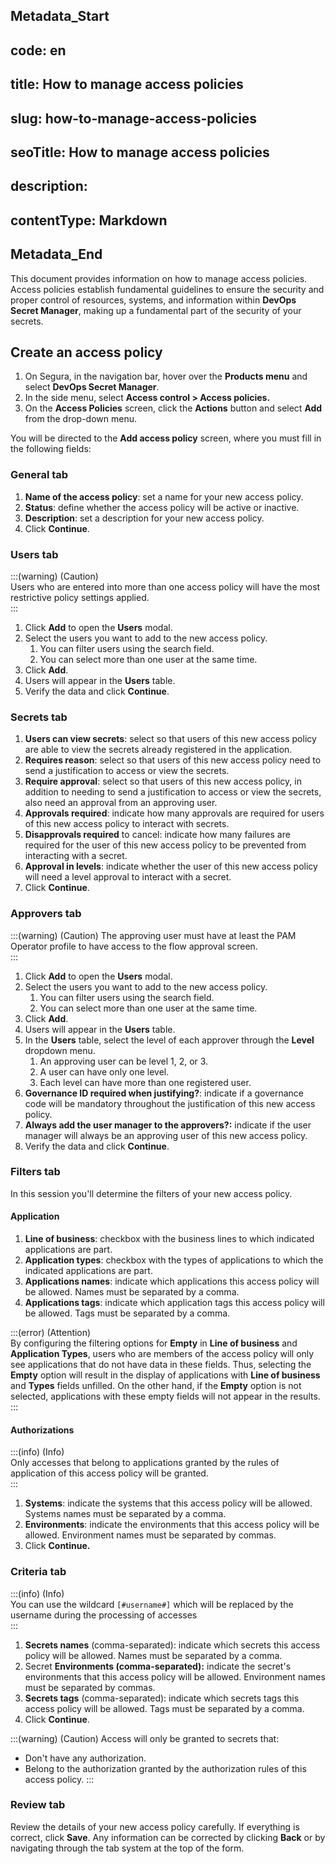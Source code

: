 ## Metadata_Start 
## code: en
## title: How to manage access policies 
## slug: how-to-manage-access-policies 
## seoTitle: How to manage access policies 
## description:  
## contentType: Markdown 
## Metadata_End
This document provides information on how to manage access policies. Access policies establish fundamental guidelines to ensure the security and proper control of resources, systems, and information within **DevOps Secret Manager**, making up a fundamental part of the security of your secrets.

## Create an access policy

1. On Segura, in the navigation bar, hover over the **Products menu** and select **DevOps Secret Manager**.  
2. In the side menu, select **Access control \> Access policies.**  
3. On the **Access Policies** screen, click the **Actions** button and select **Add** from the drop-down menu.

You will be directed to the **Add access policy** screen, where you must fill in the following fields:

### General tab

1. **Name of the access policy**: set a name for your new access policy.  
2. **Status**: define whether the access policy will be active or inactive.  
3. **Description**: set a description for your new access policy.  
4. Click **Continue**.

### Users tab

:::(warning) (Caution)  
Users who are entered into more than one access policy will have the most restrictive policy settings applied.  
:::

1. Click **Add** to open the **Users** modal.  
2. Select the users you want to add to the new access policy.  
   1. You can filter users using the search field.  
   2. You can select more than one user at the same time.  
3. Click **Add**.  
4. Users will appear in the **Users** table.  
5. Verify the data and click **Continue**.

### Secrets tab

1. **Users can view secrets**: select so that users of this new access policy are able to view the secrets already registered in the application.  
2. **Requires reason**: select so that users of this new access policy need to send a justification to access or view the secrets.  
3. **Require approval**: select so that users of this new access policy, in addition to needing to send a justification to access or view the secrets, also need an approval from an approving user.  
4. **Approvals required**: indicate how many approvals are required for users of this new access policy to interact with secrets.  
5. **Disapprovals required** to cancel: indicate how many failures are required for the user of this new access policy to be prevented from interacting with a secret.  
6. **Approval in levels**: indicate whether the user of this new access policy will need a level approval to interact with a secret.  
7. Click **Continue**.

### Approvers tab

:::(warning) (Caution)
The approving user must have at least the PAM Operator profile to have access to the flow approval screen.  
:::

1. Click **Add** to open the **Users** modal.  
2. Select the users you want to add to the new access policy.  
   1. You can filter users using the search field.  
   2. You can select more than one user at the same time.  
3. Click **Add**.  
4. Users will appear in the **Users** table.  
5. In the **Users** table, select the level of each approver through the **Level** dropdown menu.  
   1. An approving user can be level 1, 2, or 3\.  
   2. A user can have only one level.  
   3. Each level can have more than one registered user.  
2. **Governance ID required when justifying?**: indicate if a governance code will be mandatory throughout the justification of this new access policy.  
3. **Always add the user manager to the approvers?:** indicate if the user manager will always be an approving user of this new access policy.  
4. Verify the data and click **Continue**.

### Filters tab

In this session you'll determine the filters of your new access policy.

#### Application

1. **Line of business**: checkbox with the business lines to which indicated applications are part.  
2. **Application types**: checkbox with the types of applications to which the indicated applications are part.  
3. **Applications names**: indicate which applications this access policy will be allowed. Names must be separated by a comma.  
4. **Applications tags**: indicate which application tags this access policy will be allowed. Tags must be separated by a comma.

:::(error) (Attention)  
By configuring the filtering options for **Empty** in **Line of business** and **Application Types**, users who are members of the access policy will only see applications that do not have data in these fields. Thus, selecting the **Empty** option will result in the display of applications with **Line of business** and **Types** fields unfilled. On the other hand, if the **Empty** option is not selected, applications with these empty fields will not appear in the results.    
:::

#### Authorizations

:::(info) (Info)  
Only accesses that belong to applications granted by the rules of application of this access policy will be granted.    
:::

1. **Systems**: indicate the systems that this access policy will be allowed. Systems names must be separated by a comma.  
2. **Environments**: indicate the environments that this access policy will be allowed. Environment names must be separated by commas.  
3. Click **Continue.**

### Criteria tab

:::(info) (Info)  
You can use the wildcard `[#username#]` which will be replaced by the username during the processing of accesses    
:::

1. **Secrets names** (comma-separated): indicate which secrets this access policy will be allowed. Names must be separated by a comma.  
2. Secret **Environments (comma-separated):** indicate the secret's environments that this access policy will be allowed. Environment names must be separated by commas.  
3. **Secrets tags** (comma-separated): indicate which secrets tags this access policy will be allowed. Tags must be separated by a comma.  
4. Click **Continue**.

:::(warning) (Caution)
Access will only be granted to secrets that:
* Don't have any authorization.  
* Belong to the authorization granted by the authorization rules of this access policy.
:::

### Review tab

Review the details of your new access policy carefully. If everything is correct, click **Save**. Any information can be corrected by clicking **Back** or by navigating through the tab system at the top of the form.  
